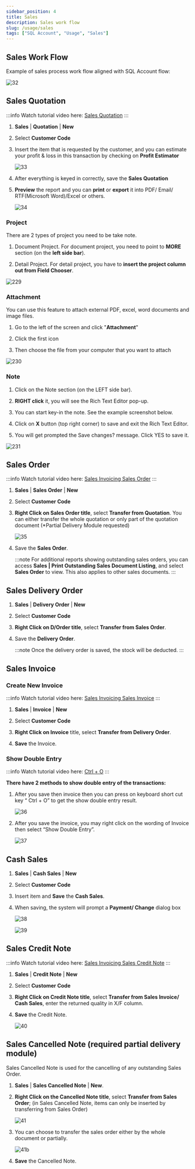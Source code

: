 ```yaml
---
sidebar_position: 4
title: Sales
description: Sales work flow
slug: /usage/sales
tags: ["SQL Account", "Usage", "Sales"]
---
```


## Sales Work Flow

Example of sales process work flow aligned with SQL Account flow:

![32](../../static/img/getting-started/user-guide/32.png)

## Sales Quotation

:::info
Watch tutorial video here:  [Sales Quotation](http://www.sql.com.my/video/sqlacc_tutorial/06-01_Sales_Quotation.mp4)
:::

1. **Sales** | **Quotation** | **New**

2. Select **Customer Code**

3. Insert the item that is requested by the customer, and you can estimate your profit & loss in this transaction by checking on **Profit Estimator**

   ![33](../../static/img/getting-started/user-guide/33.png)

4. After everything is keyed in correctly, save the **Sales Quotation**

5. **Preview** the report and you can **print** or **export** it into PDF/ Email/ RTF(Microsoft Word)/Excel or others.

   ![34](../../static/img/getting-started/user-guide/34.png)

### Project

There are 2 types of project you need to be take note.

1. Document Project. For document project, you need to point to **MORE** section (on the **left side bar**).

2. Detail Project. For detail project, you have to **insert the project column out from Field Chooser**.

![229](../../static/img/getting-started/user-guide/yc1-project.png)

### Attachment

You can use this feature to attach external PDF, excel, word documents and image files.

1. Go to the left of the screen and click "**Attachment**"

2. Click the first icon

3. Then choose the file from your computer that you want to attach

![230](../../static/img/getting-started/user-guide/yc1-attachment.png)

### Note

1. Click on the Note section (on the LEFT side bar).

2. **RIGHT click** it, you will see the Rich Text Editor pop-up.

3. You can start key-in the note. See the example screenshot below.

4. Click on **X** button (top right corner) to save and exit the Rich Text Editor.

5. You will get prompted the Save changes? message. Click YES to save it.

![231](../../static/img/getting-started/user-guide/yc1-note.png)

## Sales Order

:::info
Watch tutorial video here: [Sales Invoicing Sales Order](https://www.youtube.com/watch?v=klEAjmFT0og&feature=youtu.be)
:::

1. **Sales** | **Sales Order** | **New**

2. Select **Customer Code**

3. **Right Click on Sales Order title**, select **Transfer from Quotation**. You can either transfer the whole quotation or only part of the quotation document (*Partial Delivery Module requested)

   ![35](../../static/img/getting-started/user-guide/35.png)

4. Save the **Sales Order**.

   :::note
   For additional reports showing outstanding sales orders, you can access **Sales | Print Outstanding Sales Document Listing**, and select **Sales Order** to view. This also applies to other sales documents.
   :::

## Sales Delivery Order

1. **Sales** | **Delivery Order** | **New**

2. Select **Customer Code**

3. **Right Click on D/Order title**, select **Transfer from Sales Order**.

4. Save the **Delivery Order**.

   :::note
   Once the delivery order is saved, the stock will be deducted.
   :::

## Sales Invoice

### Create New Invoice

:::info
Watch tutorial video here: [Sales Invoicing Sales Invoice](https://www.youtube.com/watch?v=hQ6bX5pOKRQ&feature=youtu.be)
:::

1. **Sales** | **Invoice** | **New**

2. Select **Customer Code**

3. **Right Click on Invoice** title, select **Transfer from Delivery Order**.

4. **Save** the Invoice.

### Show Double Entry

   :::info
   Watch tutorial video here: [Ctrl + O](https://www.youtube.com/watch?v=FAKSzjEezjo&t=9s)
   :::

**There have 2 methods to show double entry of the transactions:**

1. After you save then invoice then you can press on keyboard short cut key “ Ctrl + O” to get the show double entry result.

   ![36](../../static/img/getting-started/user-guide/36.png)

2. After you save the invoice, you may right click on the wording of Invoice then select “Show Double Entry”.

   ![37](../../static/img/getting-started/user-guide/37.png)

## Cash Sales

1. **Sales** | **Cash Sales** | **New**

2. Select **Customer Code**

3. Insert item and **Save** the **Cash Sales**.

4. When saving, the system will prompt a **Payment/ Change** dialog box

   ![38](../../static/img/getting-started/user-guide/38.png)

   ![39](../../static/img/getting-started/user-guide/39.png)

## Sales Credit Note

:::info
Watch tutorial video here: [Sales Invoicing Sales Credit Note](https://www.youtube.com/watch?v=2LrsegwiWJM&feature=youtu.be)
:::

1. **Sales** | **Credit Note** | **New**

2. Select **Customer Code**

3. **Right Click on Credit Note title**, select **Transfer from Sales Invoice/ Cash Sales**, enter the returned quality in X/F column.

4. **Save** the Credit Note.

   ![40](../../static/img/getting-started/user-guide/40.png)

## Sales Cancelled Note (required partial delivery module)

Sales Cancelled Note is used for the cancelling of any outstanding Sales Order.

1. **Sales** | **Sales Cancelled Note** | **New**.

2. **Right Click on the Cancelled Note title**, select **Transfer from Sales Order**; (in Sales Cancelled Note, items can only be inserted by transferring from Sales Order)

   ![41](../../static/img/getting-started/user-guide/41.png)

3. You can choose to transfer the sales order either by the whole document or partially.

   ![41b](../../static/img/getting-started/user-guide/41b.png)

4. **Save** the Cancelled Note.
